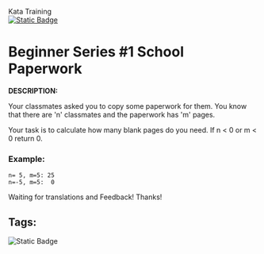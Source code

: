 Kata Training <br>
[![Static Badge](https://img.shields.io/badge/8kyu%20-%20black?style=flat&logo=codewars&labelColor=B1361E&color=black)](Javascript/8kyu)

# Beginner Series #1 School Paperwork

**DESCRIPTION:**

Your classmates asked you to copy some paperwork for them. You know that there are 'n' classmates and the paperwork has 'm' pages.

Your task is to calculate how many blank pages do you need. If n < 0 or m < 0 return 0.

### Example:
```
n= 5, m=5: 25
n=-5, m=5:  0
```

Waiting for translations and Feedback! Thanks!

## Tags:

![Static Badge](https://img.shields.io/badge/fundamentals%20-%20purple?style=plastic)